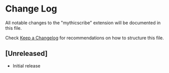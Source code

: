 # Change Log

All notable changes to the "mythicscribe" extension will be documented in this file.

Check [Keep a Changelog](http://keepachangelog.com/) for recommendations on how to structure this file.

## [Unreleased]

- Initial release